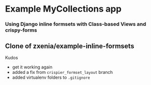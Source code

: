 # Example MyCollections app
### Using Django inline formsets with Class-based Views and crispy-forms







## Clone of zxenia/example-inline-formsets
Kudos
- get it working again
- added a fix from `crispier_formset_layout` branch
- added virtualenv folders to `.gitignore`

